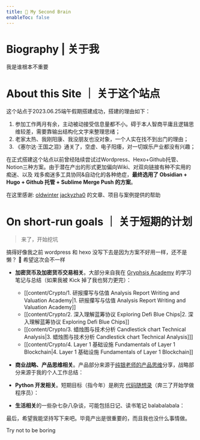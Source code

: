 ```yaml
---
title: 🧠 My Second Brain
enableToc: false
---
```


# Biography | 关于我
我是谁根本不重要

# About this Site ｜ 关于这个站点
这个站点于2023.06.25端午假期搭建成功，搭建的理由如下：
1. 参加工作两月有余，主动被动接受信息量都不小。碍于本人智商平庸且逻辑思维较差，需要靠输出结构化文字来整理思绪；
2. 老家太热、我刚阳康、我没朋友也没对象，一个人实在找不到出门的理由；
3. 《塞尔达·王国之泪》通关了，空虚、电子阳痿，对一切娱乐产业都没有兴趣；

在正式搭建这个站点以前曾经陆续尝试过Wordpress、Hexo+Github托管、Notion三种方案。由于潜在产出的形式更加偏向Wiki、对双向链接有种不实用的痴迷、以及
戏多痴迷多工具协同&自动化的各种绝症，**最终选用了 Obsidian + Hugo + Github 托管 + Sublime Merge Push 的方案**。

在这里感谢: [oldwinter](https://notes.oldwinter.top) [jackyzha0]( https://github.com/jackyzha0 ) 的文章、项目与案例提供的帮助

# On short-run goals ｜ 关于短期的计划
>来了，开始挖坑
>
 搞得好像我之前 wordpress 和 hexo 没写下去是因为方案不好用一样，还不是懒？
 🫥 希望这次会不一样

- **加密货币及加密货币交易相关**。大部分来自我在 [Gryphsis Academy](https://twitter.com/gryphsisacademy) 的学习笔记与总结（如果我被 Kick 掉了我也努力更完）：
	-  [[content/Crypto/1. 研报攥写与估值 Analysis Report Writing and Valuation Academy|1. 研报攥写与估值 Analysis Report Writing and Valuation Academy]]
	-  [[content/Crypto/2. 深入理解蓝筹协议 Exploring Defi Blue Chips|2. 深入理解蓝筹协议 Exploring Defi Blue Chips]]
	-  [[content/Crypto/3. 蜡烛图与技术分析 Candlestick chart Technical Analysis|3. 蜡烛图与技术分析 Candlestick chart Technical Analysis]]]
	-  [[content/Crypto/4. Layer 1 基础设施 Fundamentals of Layer 1 Blockchain|4. Layer 1 基础设施 Fundamentals of Layer 1 Blockchain]]
- **商业战略、产品思维相关**。产品部分来源于[纯银老师的产品思维](https://www.jianshu.com/u/c22ccc510fb9)分享，战略部分来源于我的个人工作总结：

- **Python 开发相关**。短期目标（指今年）是刷完 [代码随想录](https://github.com/youngyangyang04/leetcode-master)（奔三了开始学做程序员）：
- **生活相关**的一些杂七杂八杂谈，可能包括日记、读书笔记 balabalabala：
	

最后，希望我能坚持写下来吧。毕竟产出是很重要的，而且我也没什么事情做。

Try not to be boring